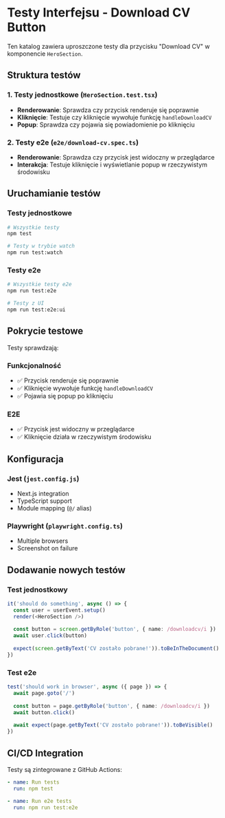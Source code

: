 # Testy Interfejsu - Download CV Button

Ten katalog zawiera uproszczone testy dla przycisku "Download CV" w komponencie `HeroSection`.

## Struktura testów

### 1. Testy jednostkowe (`HeroSection.test.tsx`)
- **Renderowanie**: Sprawdza czy przycisk renderuje się poprawnie
- **Kliknięcie**: Testuje czy kliknięcie wywołuje funkcję `handleDownloadCV`
- **Popup**: Sprawdza czy pojawia się powiadomienie po kliknięciu

### 2. Testy e2e (`e2e/download-cv.spec.ts`)
- **Renderowanie**: Sprawdza czy przycisk jest widoczny w przeglądarce
- **Interakcja**: Testuje kliknięcie i wyświetlanie popup w rzeczywistym środowisku

## Uruchamianie testów

### Testy jednostkowe
```bash
# Wszystkie testy
npm test

# Testy w trybie watch
npm run test:watch
```

### Testy e2e
```bash
# Wszystkie testy e2e
npm run test:e2e

# Testy z UI
npm run test:e2e:ui
```

## Pokrycie testowe

Testy sprawdzają:

### Funkcjonalność
- ✅ Przycisk renderuje się poprawnie
- ✅ Kliknięcie wywołuje funkcję `handleDownloadCV`
- ✅ Pojawia się popup po kliknięciu

### E2E
- ✅ Przycisk jest widoczny w przeglądarce
- ✅ Kliknięcie działa w rzeczywistym środowisku

## Konfiguracja

### Jest (`jest.config.js`)
- Next.js integration
- TypeScript support
- Module mapping (`@/` alias)

### Playwright (`playwright.config.ts`)
- Multiple browsers
- Screenshot on failure

## Dodawanie nowych testów

### Test jednostkowy
```typescript
it('should do something', async () => {
  const user = userEvent.setup()
  render(<HeroSection />)
  
  const button = screen.getByRole('button', { name: /downloadcv/i })
  await user.click(button)
  
  expect(screen.getByText('CV zostało pobrane!')).toBeInTheDocument()
})
```

### Test e2e
```typescript
test('should work in browser', async ({ page }) => {
  await page.goto('/')
  
  const button = page.getByRole('button', { name: /downloadcv/i })
  await button.click()
  
  await expect(page.getByText('CV zostało pobrane!')).toBeVisible()
})
```

## CI/CD Integration

Testy są zintegrowane z GitHub Actions:

```yaml
- name: Run tests
  run: npm test

- name: Run e2e tests
  run: npm run test:e2e
```
